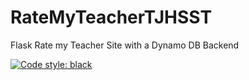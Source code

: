 # RateMyTeacherTJHSST

Flask Rate my Teacher Site with a Dynamo DB Backend

[![Code style: black](https://img.shields.io/badge/code%20style-black-000000.svg)](https://github.com/psf/black)
